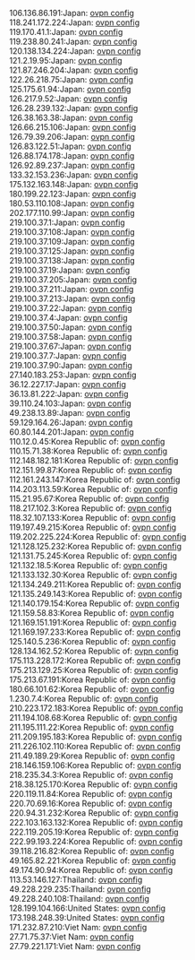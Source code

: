 106.136.86.191:Japan: [ovpn config](vpn/106_136_86_191.ovpn)  
118.241.172.224:Japan: [ovpn config](vpn/118_241_172_224.ovpn)  
119.170.41.1:Japan: [ovpn config](vpn/119_170_41_1.ovpn)  
119.238.80.241:Japan: [ovpn config](vpn/119_238_80_241.ovpn)  
120.138.134.224:Japan: [ovpn config](vpn/120_138_134_224.ovpn)  
121.2.19.95:Japan: [ovpn config](vpn/121_2_19_95.ovpn)  
121.87.246.204:Japan: [ovpn config](vpn/121_87_246_204.ovpn)  
122.26.218.75:Japan: [ovpn config](vpn/122_26_218_75.ovpn)  
125.175.61.94:Japan: [ovpn config](vpn/125_175_61_94.ovpn)  
126.217.9.52:Japan: [ovpn config](vpn/126_217_9_52.ovpn)  
126.28.239.132:Japan: [ovpn config](vpn/126_28_239_132.ovpn)  
126.38.163.38:Japan: [ovpn config](vpn/126_38_163_38.ovpn)  
126.66.215.106:Japan: [ovpn config](vpn/126_66_215_106.ovpn)  
126.79.39.206:Japan: [ovpn config](vpn/126_79_39_206.ovpn)  
126.83.122.51:Japan: [ovpn config](vpn/126_83_122_51.ovpn)  
126.88.174.178:Japan: [ovpn config](vpn/126_88_174_178.ovpn)  
126.92.89.237:Japan: [ovpn config](vpn/126_92_89_237.ovpn)  
133.32.153.236:Japan: [ovpn config](vpn/133_32_153_236.ovpn)  
175.132.163.148:Japan: [ovpn config](vpn/175_132_163_148.ovpn)  
180.199.22.123:Japan: [ovpn config](vpn/180_199_22_123.ovpn)  
180.53.110.108:Japan: [ovpn config](vpn/180_53_110_108.ovpn)  
202.177.110.99:Japan: [ovpn config](vpn/202_177_110_99.ovpn)  
219.100.37.1:Japan: [ovpn config](vpn/219_100_37_1.ovpn)  
219.100.37.108:Japan: [ovpn config](vpn/219_100_37_108.ovpn)  
219.100.37.109:Japan: [ovpn config](vpn/219_100_37_109.ovpn)  
219.100.37.125:Japan: [ovpn config](vpn/219_100_37_125.ovpn)  
219.100.37.138:Japan: [ovpn config](vpn/219_100_37_138.ovpn)  
219.100.37.19:Japan: [ovpn config](vpn/219_100_37_19.ovpn)  
219.100.37.205:Japan: [ovpn config](vpn/219_100_37_205.ovpn)  
219.100.37.211:Japan: [ovpn config](vpn/219_100_37_211.ovpn)  
219.100.37.213:Japan: [ovpn config](vpn/219_100_37_213.ovpn)  
219.100.37.22:Japan: [ovpn config](vpn/219_100_37_22.ovpn)  
219.100.37.4:Japan: [ovpn config](vpn/219_100_37_4.ovpn)  
219.100.37.50:Japan: [ovpn config](vpn/219_100_37_50.ovpn)  
219.100.37.58:Japan: [ovpn config](vpn/219_100_37_58.ovpn)  
219.100.37.67:Japan: [ovpn config](vpn/219_100_37_67.ovpn)  
219.100.37.7:Japan: [ovpn config](vpn/219_100_37_7.ovpn)  
219.100.37.90:Japan: [ovpn config](vpn/219_100_37_90.ovpn)  
27.140.183.253:Japan: [ovpn config](vpn/27_140_183_253.ovpn)  
36.12.227.17:Japan: [ovpn config](vpn/36_12_227_17.ovpn)  
36.13.81.222:Japan: [ovpn config](vpn/36_13_81_222.ovpn)  
39.110.24.103:Japan: [ovpn config](vpn/39_110_24_103.ovpn)  
49.238.13.89:Japan: [ovpn config](vpn/49_238_13_89.ovpn)  
59.129.164.26:Japan: [ovpn config](vpn/59_129_164_26.ovpn)  
60.80.144.201:Japan: [ovpn config](vpn/60_80_144_201.ovpn)  
110.12.0.45:Korea Republic of: [ovpn config](vpn/110_12_0_45.ovpn)  
110.15.71.38:Korea Republic of: [ovpn config](vpn/110_15_71_38.ovpn)  
112.148.182.181:Korea Republic of: [ovpn config](vpn/112_148_182_181.ovpn)  
112.151.99.87:Korea Republic of: [ovpn config](vpn/112_151_99_87.ovpn)  
112.161.243.147:Korea Republic of: [ovpn config](vpn/112_161_243_147.ovpn)  
114.203.113.59:Korea Republic of: [ovpn config](vpn/114_203_113_59.ovpn)  
115.21.95.67:Korea Republic of: [ovpn config](vpn/115_21_95_67.ovpn)  
118.217.102.3:Korea Republic of: [ovpn config](vpn/118_217_102_3.ovpn)  
118.32.107.133:Korea Republic of: [ovpn config](vpn/118_32_107_133.ovpn)  
119.197.49.215:Korea Republic of: [ovpn config](vpn/119_197_49_215.ovpn)  
119.202.225.224:Korea Republic of: [ovpn config](vpn/119_202_225_224.ovpn)  
121.128.125.232:Korea Republic of: [ovpn config](vpn/121_128_125_232.ovpn)  
121.131.75.245:Korea Republic of: [ovpn config](vpn/121_131_75_245.ovpn)  
121.132.18.5:Korea Republic of: [ovpn config](vpn/121_132_18_5.ovpn)  
121.133.132.30:Korea Republic of: [ovpn config](vpn/121_133_132_30.ovpn)  
121.134.249.211:Korea Republic of: [ovpn config](vpn/121_134_249_211.ovpn)  
121.135.249.143:Korea Republic of: [ovpn config](vpn/121_135_249_143.ovpn)  
121.140.179.154:Korea Republic of: [ovpn config](vpn/121_140_179_154.ovpn)  
121.159.58.83:Korea Republic of: [ovpn config](vpn/121_159_58_83.ovpn)  
121.169.151.191:Korea Republic of: [ovpn config](vpn/121_169_151_191.ovpn)  
121.169.197.233:Korea Republic of: [ovpn config](vpn/121_169_197_233.ovpn)  
125.140.5.236:Korea Republic of: [ovpn config](vpn/125_140_5_236.ovpn)  
128.134.162.52:Korea Republic of: [ovpn config](vpn/128_134_162_52.ovpn)  
175.113.228.172:Korea Republic of: [ovpn config](vpn/175_113_228_172.ovpn)  
175.213.129.25:Korea Republic of: [ovpn config](vpn/175_213_129_25.ovpn)  
175.213.67.191:Korea Republic of: [ovpn config](vpn/175_213_67_191.ovpn)  
180.66.101.62:Korea Republic of: [ovpn config](vpn/180_66_101_62.ovpn)  
1.230.7.4:Korea Republic of: [ovpn config](vpn/1_230_7_4.ovpn)  
210.223.172.183:Korea Republic of: [ovpn config](vpn/210_223_172_183.ovpn)  
211.194.108.68:Korea Republic of: [ovpn config](vpn/211_194_108_68.ovpn)  
211.195.111.22:Korea Republic of: [ovpn config](vpn/211_195_111_22.ovpn)  
211.209.195.183:Korea Republic of: [ovpn config](vpn/211_209_195_183.ovpn)  
211.226.102.110:Korea Republic of: [ovpn config](vpn/211_226_102_110.ovpn)  
211.49.189.29:Korea Republic of: [ovpn config](vpn/211_49_189_29.ovpn)  
218.146.159.106:Korea Republic of: [ovpn config](vpn/218_146_159_106.ovpn)  
218.235.34.3:Korea Republic of: [ovpn config](vpn/218_235_34_3.ovpn)  
218.38.125.170:Korea Republic of: [ovpn config](vpn/218_38_125_170.ovpn)  
220.119.11.84:Korea Republic of: [ovpn config](vpn/220_119_11_84.ovpn)  
220.70.69.16:Korea Republic of: [ovpn config](vpn/220_70_69_16.ovpn)  
220.94.31.232:Korea Republic of: [ovpn config](vpn/220_94_31_232.ovpn)  
222.103.163.132:Korea Republic of: [ovpn config](vpn/222_103_163_132.ovpn)  
222.119.205.19:Korea Republic of: [ovpn config](vpn/222_119_205_19.ovpn)  
222.99.193.224:Korea Republic of: [ovpn config](vpn/222_99_193_224.ovpn)  
39.118.216.82:Korea Republic of: [ovpn config](vpn/39_118_216_82.ovpn)  
49.165.82.221:Korea Republic of: [ovpn config](vpn/49_165_82_221.ovpn)  
49.174.90.94:Korea Republic of: [ovpn config](vpn/49_174_90_94.ovpn)  
113.53.146.127:Thailand: [ovpn config](vpn/113_53_146_127.ovpn)  
49.228.229.235:Thailand: [ovpn config](vpn/49_228_229_235.ovpn)  
49.228.240.108:Thailand: [ovpn config](vpn/49_228_240_108.ovpn)  
128.199.104.166:United States: [ovpn config](vpn/128_199_104_166.ovpn)  
173.198.248.39:United States: [ovpn config](vpn/173_198_248_39.ovpn)  
171.232.87.210:Viet Nam: [ovpn config](vpn/171_232_87_210.ovpn)  
27.71.75.37:Viet Nam: [ovpn config](vpn/27_71_75_37.ovpn)  
27.79.221.171:Viet Nam: [ovpn config](vpn/27_79_221_171.ovpn)  
